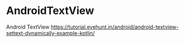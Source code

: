 # AndroidTextView
Android TextView
https://tutorial.eyehunt.in/android/android-textview-settext-dynamically-example-kotlin/

